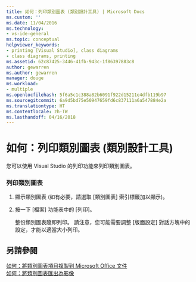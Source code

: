 ```yaml
---
title: 如何：列印類別圖表 (類別設計工具) | Microsoft Docs
ms.custom: ''
ms.date: 11/04/2016
ms.technology:
- vs-ide-general
ms.topic: conceptual
helpviewer_keywords:
- printing [Visual Studio], class diagrams
- class diagrams, printing
ms.assetid: 62c87425-3446-41fb-943c-1f86397883c8
author: gewarren
ms.author: gewarren
manager: douge
ms.workload:
- multiple
ms.openlocfilehash: 5f6a5c1c388a82b6091f922d15211e4dfb119b97
ms.sourcegitcommit: 6a9d5bd75e50947659fd6c837111a6a547884e2a
ms.translationtype: HT
ms.contentlocale: zh-TW
ms.lasthandoff: 04/16/2018
---
```

# <a name="how-to-print-class-diagrams-class-designer"></a>如何：列印類別圖表 (類別設計工具)
您可以使用 Visual Studio 的列印功能來列印類別圖表。  
  
### <a name="to-print-a-class-diagram"></a>列印類別圖表  
  
1.  顯示類別圖表  (如有必要，請選取 [類別圖表] 索引標籤加以顯示)。  
  
2.  按一下 [檔案] 功能表中的 [列印]。  
  
     整份類別圖表隨即列印。 請注意，您可能需要調整 [版面設定] 對話方塊中的設定，才能以適當大小列印。  
  
## <a name="see-also"></a>另請參閱
[如何：將類別圖表項目複製到 Microsoft Office 文件](how-to-copy-class-diagram-elements-to-a-microsoft-office-document.md)   
[如何：將類別圖表匯出為影像](how-to-export-class-diagrams-as-images.md)
